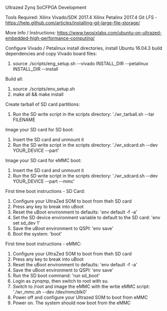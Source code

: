 Ultrazed Zynq SoCFPGA Development

Tools Required:
Xilinx Vivado/SDK 2017.4
Xilinx Petalinx 2017.4
Git LFS - https://help.github.com/articles/installing-git-large-file-storage/

More Info / Instructions:
https://www.twosixlabs.com/ubuntu-on-ultrazed-embedded-high-performance-computing/

Configure Vivado / Petalinux install directories, install Ubuntu 16.04.3 build dependencies and copy Vivado board files:
1. source ./scripts/eng_setup.sh --vivado INSTALL_DIR --petalinux INSTALL_DIR --install

Build all:
1. source ./scripts/env_setup.sh
2. make all && make install

Create tarball of SD card partitions:
1. Run the SD write script in the scripts directory: './wr_tarball.sh --tar FILENAME

Image your SD card for SD boot:
1. Insert the SD card and unmount it
2. Run the SD write script in the scripts directory: './wr_sdcard.sh --dev YOUR_DEVICE --part'

Image your SD card for eMMC boot:
1. Insert the SD card and unmount it
2. Run the SD write script in the scripts directory: './wr_sdcard.sh --dev YOUR_DEVICE --part --mmc'

First time boot instructions - SD Card:
1. Configure your UltraZed SOM to boot from theh SD card
2. Press any key to break into uBoot
3. Reset the uBoot environment to defaults: 'env default -f -a'
4. Set the SD device environment variable to default to the SD card: 'env set sd_dev 1'
5. Save the uBoot environment to QSPI: 'env save'
6. Boot the system: 'boot'

First time boot instructions - eMMC:
1. Configure your UltraZed SOM to boot from theh SD card
2. Press any key to break into uBoot
3. Reset the uBoot environment to defaults: 'env default -f -a'
4. Save the uBoot environment to QSPI: 'env save'
5. Run the SD boot command: 'run sd_boot'
6. Login as zynqmp, then switch to root with su.
7. Switch to /root and image the eMMC with the wrtie eMMC script: './wr_mmc.sh --dev /dev/mmcblk0'
8. Power off and configure your Ultrazed SOM to boot from eMMC
9. Power on.  The system should now boot from the eMMC
